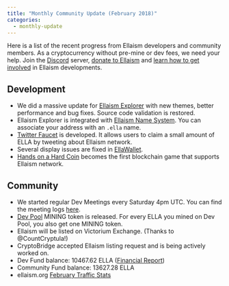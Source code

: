 ```yaml
---
title: "Monthly Community Update (February 2018)"
categories:
  - monthly-update
---
```


Here is a list of the recent progress from Ellaism developers and community members. As a cryptocurrency without pre-mine or dev fees, we need your help. Join the [Discord](https://discord.gg/gz9tURY) server, [donate to Ellaism](https://ellaism.org/donate) and [learn how to get involved](https://github.com/ellaism/meta) in Ellaism developments.

## Development

* We did a massive update for [Ellaism Explorer](https://explorer.ellaism.org) with new themes, better performance and bug fixes. Source code validation is restored.
* Ellaism Explorer is integrated with [Ellaism Name System](https://ens.ellaism.org). You can associate your address with an `.ella` name.
* [Twitter Faucet](https://ellaism.org/faucet/) is developed. It allows users to claim a small amount of ELLA by tweeting about Ellaism network.
* Several display issues are fixed in [EllaWallet](https://ellaism.github.io/ellawallet).
* [Hands on a Hard Coin](https://handsonahardcoin.com/?network=ella) becomes the first blockchain game that supports Ellaism network.

## Community

* We started regular Dev Meetings every Saturday 4pm UTC. You can find the meeting logs [here](https://github.com/ellaism/meta/tree/master/logs).
* [Dev Pool](https://pool.ellaism.org) MINING token is released. For every ELLA you mined on Dev Pool, you also get one MINING token.
* Ellaism will be listed on Victorium Exchange. (Thanks to @CountCryptula!)
* CryptoBridge accepted Ellaism listing request and is being actively worked on.
* Dev Fund balance: 10467.62 ELLA ([Financial Report](https://github.com/ellaism/meta/blob/master/finance/2018-02.md))
* Community Fund balance: 13627.28 ELLA
* ellaism.org [February Traffic Stats](https://www.reddit.com/r/ellaism/comments/81f62c/ellaismorg_february_traffic_stats/)
